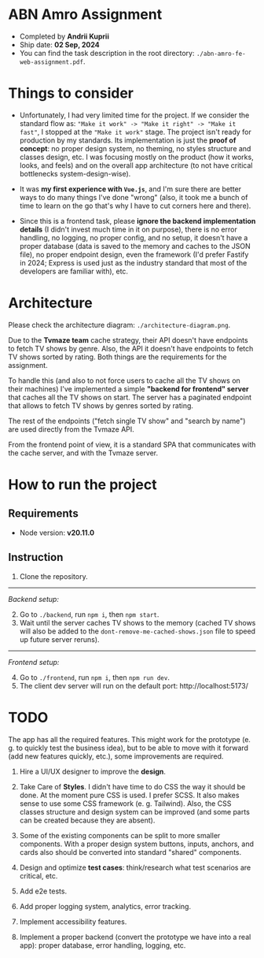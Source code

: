 # ABN Amro Assignment
* Completed by **Andrii Kuprii**
* Ship date: **02 Sep,  2024**
* You can find the task description in the root directory: `./abn-amro-fe-web-assignment.pdf`.

# Things to consider
* Unfortunately, I had very limited time for the project. If we consider the standard flow as: `"Make it work" -> "Make it right" -> "Make it fast"`, I stopped at the `"Make it work"` stage. The project isn't ready for production by my standards. Its implementation is just the **proof of concept**: no proper design system, no theming, no styles structure and classes design, etc. I was focusing mostly on the product (how it works, looks, and feels) and on the overall app architecture (to not have critical bottlenecks system-design-wise).

* It was **my first experience with `Vue.js`**, and I'm sure there are better ways to do many things I've done "wrong" (also, it took me a bunch of time to learn on the go that's why I have to cut corners here and there).

* Since this is a frontend task, please **ignore the backend implementation details** (I didn't invest much time in it on purpose), there is no error handling, no logging, no proper config, and no setup, it doesn't have a proper database (data is saved to the memory and caches to the JSON file), no proper endpoint design, even the framework (I'd prefer Fastify in 2024; Express is used just as the industry standard that most of the developers are familiar with), etc.

# Architecture
Please check the architecture diagram: `./architecture-diagram.png`.

Due to the **Tvmaze team** cache strategy, their API doesn't have endpoints to fetch TV shows by genre. Also, the API it doesn't have endpoints to fetch TV shows sorted by rating. Both things are the requirements for the assignment.    

To handle this (and also to not force users to cache all the TV shows on their machines) I've implemented a simple **"backend for frontend" server** that caches all the TV shows on start. The server has a paginated endpoint that allows to fetch TV shows by genres sorted by rating.

The rest of the endpoints ("fetch single TV show" and "search by name") are used directly from the Tvmaze API.

From the frontend point of view, it is a standard SPA that communicates with the cache server, and with the Tvmaze server.

# How to run the project
## Requirements
* Node version: **v20.11.0**

## Instruction
1. Clone the repository.

<hr/>

_Backend setup:_

2. Go to `./backend`, run `npm i`, then `npm start`.
3. Wait until the server caches TV shows to the memory (cached TV shows will also be added to the `dont-remove-me-cached-shows.json` file to speed up future server reruns).

<hr/>

_Frontend setup:_

4. Go to `./frontend`, run `npm i`, then `npm run dev`.
5. The client dev server will run on the default port: http://localhost:5173/


# TODO
The app has all the required features. This might work for the prototype (e. g. to quickly test the business idea), but to be able to move with it forward (add new features quickly, etc.), some improvements are required.
1. Hire a UI/UX designer to improve the **design**.

2. Take Care of **Styles**.
I didn't have time to do CSS the way it should be done. At the moment pure CSS is used. I prefer SCSS. It also makes sense to use some CSS framework (e. g. Tailwind). Also, the CSS classes structure and design system can be improved (and some parts can be created because they are absent).

3. Some of the existing components can be split to more smaller components. With a proper design system buttons, inputs, anchors, and cards also should be converted into standard "shared" components.

4. Design and optimize **test cases**: think/research what test scenarios are critical, etc.

5. Add e2e tests.

6. Add proper logging system, analytics, error tracking.

7. Implement accessibility features.

8. Implement a proper backend (convert the prototype we have into a real app): proper database, error handling, logging, etc. 
